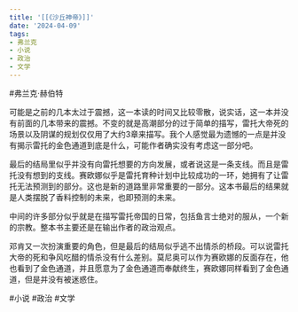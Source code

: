 ```yaml
---
title: '[[《沙丘神帝》]]'
date: '2024-04-09'
tags:
- 弗兰克
- 小说
- 政治
- 文学
---
```

#弗兰克·赫伯特

可能是之前的几本太过于震撼，这一本读的时间又比较零散，说实话，这一本并没有前面的几本带来的震撼。不变的就是高潮部分的过于简单的描写，雷托大帝死的场景以及阴谋的规划仅仅用了大约3章来描写。我个人感觉最为遗憾的一点是并没有揭示雷托的金色通道到底是什么，可能作者确实没有考虑这一部分吧。

最后的结局里似乎并没有向雷托想要的方向发展，或者说这是一条支线。而且是雷托没有想到的支线。赛欧娜似乎是雷托育种计划中比较成功的一环，她拥有了让雷托无法预测到的部分。这也是新的道路里非常重要的一部分。这本书最后的结果就是人类摆脱了香料控制的未来，也即预测的未来。

中间的许多部分似乎就是在描写雷托帝国的日常，包括鱼言士绝对的服从，一个新的宗教。整本书主要还是在输出作者的政治观点。

邓肯又一次扮演重要的角色，但是最后的结局似乎逃不出情杀的桥段。可以说雷托大帝的死和争风吃醋的情杀没有什么差别。莫尼奥可以作为赛欧娜的反面存在，他也看到了金色通道，并且愿意为了金色通道而奉献终生，赛欧娜同样看到了金色通道，但是并没有被迷惑住。

#小说 #政治 #文学
